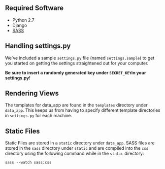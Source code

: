 ## Required Software
- Python 2.7
- Django
- [SASS](http://sass-lang.com/)

## Handling settings.py

We've included a sample `settings.py` file (named `settings.sample`) to get you started on getting the settings straightened out for your computer.

**Be sure to insert a randomly generated key under `SECRET_KEY`in your settings.py!**

## Rendering Views

The templates for data_app are found in the `templates` directory under `data_app`.  This keeps us from having to specify different template directories in `settings.py` for each machine.

## Static Files

Static Files are stored in a `static` directory under `data_app`.  SASS files are stored in the `sass` directory under `static` and are compiled into the `css` directory using the following command while in the `static` directory:

    sass --watch sass:css
